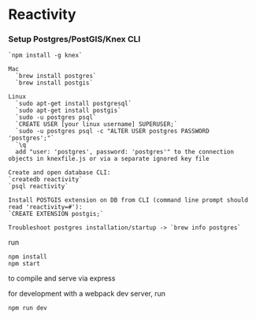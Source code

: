 # Reactivity #


### Setup Postgres/PostGIS/Knex CLI ###
```
`npm install -g knex`

Mac
  `brew install postgres`
  `brew install postgis`

Linux
  `sudo apt-get install postgresql`
  `sudo apt-get install postgis`
  `sudo -u postgres psql`
  `CREATE USER [your linux username] SUPERUSER;`
  `sudo -u postgres psql -c "ALTER USER postgres PASSWORD 'postgres';"`
  `\q`
  add "user: 'postgres', password: 'postgres'" to the connection objects in knexfile.js or via a separate ignored key file

Create and open database CLI:
`createdb reactivity`
`psql reactivity`

Install POSTGIS extension on DB from CLI (command line prompt should read 'reactivity=#'):
`CREATE EXTENSION postgis;`

Troubleshoot postgres installation/startup -> `brew info postgres`
```

run
```
npm install
npm start
```
to compile and serve via express



for development with a webpack dev server, run

```
npm run dev
```
